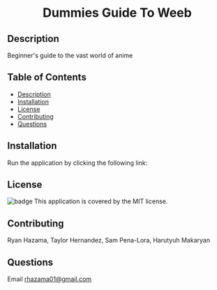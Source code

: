 <h1 align="center">Dummies Guide To Weeb</h1>

## Description
Beginner's guide to the vast world of anime

## Table of Contents
- [Description](#description)
- [Installation](#installation)
- [License](#license)
- [Contributing](#contributing)
- [Questions](#questions)

## Installation
Run the application by clicking the following link: <link>

## License
![badge](https://img.shields.io/badge/license-MIT-brightgreen)
This application is covered by the MIT license. 

## Contributing
Ryan Hazama, Taylor Hernandez, Sam Pena-Lora, Harutyuh Makaryan

## Questions
Email rhazama01@gmail.com
